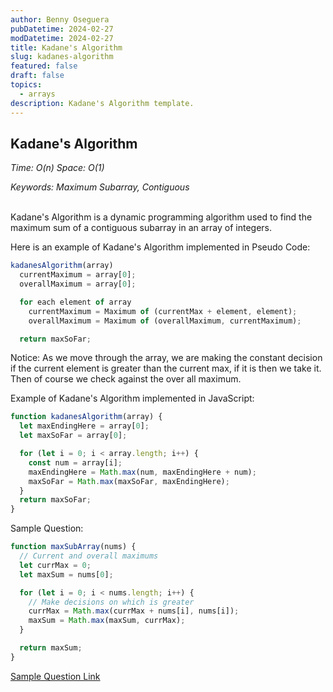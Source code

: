 ```yaml
---
author: Benny Oseguera
pubDatetime: 2024-02-27
modDatetime: 2024-02-27
title: Kadane's Algorithm
slug: kadanes-algorithm
featured: false
draft: false
topics:
  - arrays
description: Kadane's Algorithm template.
---
```


## Kadane's Algorithm

_Time: O(n) Space: O(1)_

_Keywords: Maximum Subarray, Contiguous_
<br><br>

Kadane's Algorithm is a dynamic programming algorithm used to find the maximum sum of a contiguous subarray in an array of integers.

Here is an example of Kadane's Algorithm implemented in Pseudo Code:

```javascript
kadanesAlgorithm(array)
  currentMaximum = array[0];
  overallMaximum = array[0];

  for each element of array
    currentMaximum = Maximum of (currentMax + element, element);
    overallMaximum = Maximum of (overallMaximum, currentMaximum);

  return maxSoFar;
```

Notice:
As we move through the array, we are making the constant decision if the current element is greater than the current max,
if it is then we take it. Then of course we check against the over all maximum.

Example of Kadane's Algorithm implemented in JavaScript:

```javascript
function kadanesAlgorithm(array) {
  let maxEndingHere = array[0];
  let maxSoFar = array[0];

  for (let i = 0; i < array.length; i++) {
    const num = array[i];
    maxEndingHere = Math.max(num, maxEndingHere + num);
    maxSoFar = Math.max(maxSoFar, maxEndingHere);
  }
  return maxSoFar;
}
```

Sample Question:

```javascript
function maxSubArray(nums) {
  // Current and overall maximums
  let currMax = 0;
  let maxSum = nums[0];

  for (let i = 0; i < nums.length; i++) {
    // Make decisions on which is greater
    currMax = Math.max(currMax + nums[i], nums[i]);
    maxSum = Math.max(maxSum, currMax);
  }

  return maxSum;
}
```

<a href="https://leetcode.com/problems/maximum-subarray" target="_blank">Sample Question Link</a>
